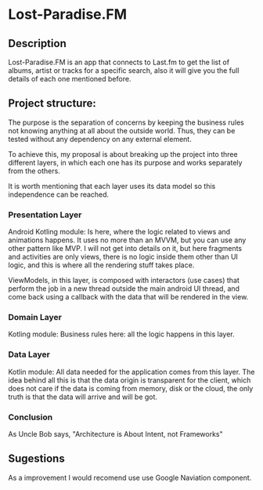 # Lost-Paradise.FM

## Description
Lost-Paradise.FM is an app that connects to Last.fm to get the list of albums, artist or tracks for a specific search, also it will give you the full details of each one mentioned before. 

## Project structure:
The purpose is the separation of concerns by keeping the business rules not knowing anything at all about the outside world. Thus, they can be tested without any dependency on any external element.

To achieve this, my proposal is about breaking up the project into three different layers, in which each one has its purpose and works separately from the others.

It is worth mentioning that each layer uses its data model so this independence can be reached.

### Presentation Layer
Android Kotling module: Is here, where the logic related to views and animations happens. It uses no more than an MVVM, but you can use any other pattern like MVP. I will not get into details on it, but here fragments and activities are only views, there is no logic inside them other than UI logic, and this is where all the rendering stuff takes place.

ViewModels, in this layer, is composed with interactors (use cases) that perform the job in a new thread outside the main android UI thread, and come back using a callback with the data that will be rendered in the view.

### Domain Layer
Kotling module: Business rules here: all the logic happens in this layer.

### Data Layer
Kotlin module: All data needed for the application comes from this layer.
The idea behind all this is that the data origin is transparent for the client, which does not care if the data is coming from memory, disk or the cloud, the only truth is that the data will arrive and will be got.

### Conclusion
As Uncle Bob says, "Architecture is About Intent, not Frameworks"


## Sugestions
As a improvement I would recomend use use Google Naviation component.
